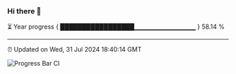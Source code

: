 ### Hi there 👋

⏳ Year progress { █████████████████▁▁▁▁▁▁▁▁▁▁▁▁▁ } 58.14 %

---

⏰ Updated on Wed, 31 Jul 2024 18:40:14 GMT

![Progress Bar CI](https://github.com/IshwaranRudhara/GIT-ACTION/workflows/Progress%20Bar%20CI/badge.svg)
